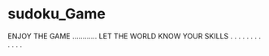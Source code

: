 # sudoku_Game
ENJOY THE GAME
............
LET THE WORLD KNOW YOUR SKILLS     .
     .
     .
     .
     .
     .
     .
     .
     .
     .
     .
     .
     
